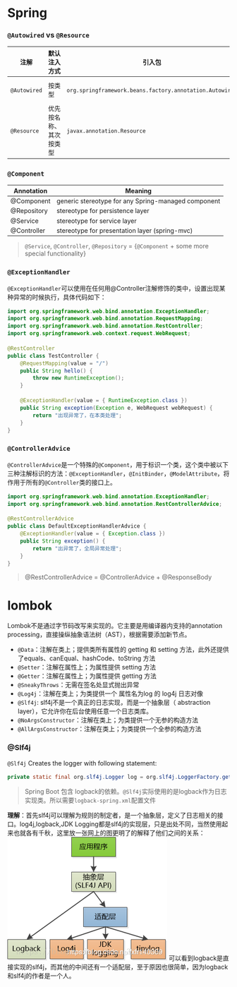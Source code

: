 # Spring

### `@Autowired` vs `@Resource`
注解 | 默认注入方式 | 引入包 | 用法
-- | -- | -- | --
`@Autowired` | 按类型 | `org.springframework.beans.factory.annotation.Autowired` | //按名称注入 <br>@Autowired <br>@Qualifier("userDao")
`@Resource` | 优先按名称、其次按类型 | `javax.annotation.Resource` | // 指定名称 <br>@Resource(name="personServiceImpl2") <br>private PersonService service2;

### `@Component`
Annotation | Meaning
-- | --
@Component | generic stereotype for any Spring-managed component
@Repository | stereotype for persistence layer  
@Service | stereotype for service layer   
@Controller | stereotype for presentation layer (spring-mvc) 
> `@Service`, `@Controller`, `@Repository` = {`@Component` + some more special functionality}


### `@ExceptionHandler`
`@ExceptionHandler`可以使用在任何用@Controller注解修饰的类中，设置出现某种异常的时候执行，具体代码如下：
```java 
import org.springframework.web.bind.annotation.ExceptionHandler;
import org.springframework.web.bind.annotation.RequestMapping;
import org.springframework.web.bind.annotation.RestController;
import org.springframework.web.context.request.WebRequest;
 
@RestController
public class TestController {
	@RequestMapping(value = "/")
	public String hello() {
		throw new RuntimeException();
	}
 
	@ExceptionHandler(value = { RuntimeException.class })
	public String exception(Exception e, WebRequest webRequest) {
		return "出现异常了，在本类处理";
	}
}
```

### `@ControllerAdvice`
`@ControllerAdvice`是一个特殊的`@Component`，用于标识一个类，这个类中被以下三种注解标识的方法：`@ExceptionHandler`，`@InitBinder`，`@ModelAttribute`，将作用于所有的`@Controller`类的接口上。
```java
import org.springframework.web.bind.annotation.ExceptionHandler;
import org.springframework.web.bind.annotation.RestControllerAdvice;
 
@RestControllerAdvice
public class DefaultExceptionHandlerAdvice {
	@ExceptionHandler(value = { Exception.class })
	public String exception() {
		return "出异常了，全局异常处理";
	}
}
```
> @RestControllerAdvice = @ControllerAdvice + @ResponseBody


# lombok
Lombok不是通过字节码改写来实现的。它主要是用编译器内支持的annotation processing，直接操纵抽象语法树（AST），根据需要添加新节点。
- `@Data`：注解在类上；提供类所有属性的 getting 和 setting 方法，此外还提供了equals、canEqual、hashCode、toString 方法
- `@Setter`：注解在属性上；为属性提供 setting 方法
- `@Getter`：注解在属性上；为属性提供 getting 方法
- `@SneakyThrows`：无需在签名处显式抛出异常
- `@Log4j`：注解在类上；为类提供一个 属性名为log 的 log4j 日志对像
- `@Slf4j`: slf4j不是一个真正的日志实现，而是一个抽象层（ abstraction layer），它允许你在后台使用任意一个日志类库。
- `@NoArgsConstructor`：注解在类上；为类提供一个无参的构造方法
- `@AllArgsConstructor`：注解在类上；为类提供一个全参的构造方法

### @Slf4j
`@Slf4j` Creates the logger with following statement:
```java
private static final org.slf4j.Logger log = org.slf4j.LoggerFactory.getLogger(LogExample.class);
```
> Spring Boot 包含 logback的依赖。`@Slf4j`实际使用的是logback作为日志实现类。所以需要`logback-spring.xml`配置文件

**理解**：首先slf4j可以理解为规则的制定者，是一个抽象层，定义了日志相关的接口。log4j,logback,JDK Logging都是slf4j的实现层，只是出处不同，当然使用起来也就各有千秋，这里放一张网上的图更明了的解释了他们之间的关系：
![slf4j](../images/java/slf4j.jpg)
可以看到logback是直接实现的slf4j，而其他的中间还有一个适配层，至于原因也很简单，因为logback和slf4j的作者是一个人。
